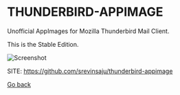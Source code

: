 # THUNDERBIRD-APPIMAGE
 
 Unofficial AppImages for Mozilla Thunderbird Mail Client.

 This is the Stable Edition.
 
 ![Screenshot](https://media.imgcdn.org/repo/2023/03/mozilla-thunderbird/Mozilla-Thunderbird-free-download.jpg)
 
 SITE: https://github.com/srevinsaju/thunderbird-appimage

 [Go back](https://portable-linux-apps.github.io/apps.html)
